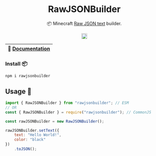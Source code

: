 <h1 align="center">
    <b>RawJSONBuilder</b>
</h1>
<p align="center">
  📦 Minecraft <a href="https://minecraft.gamepedia.com/Raw_JSON_text_format">Raw JSON text</a> builder.
  <br>
  <br>
  <a href="https://npmjs.com/package/rawjsonbuilder">
    <img src="https://badge.fury.io/js/rawjsonbuilder.svg" alt="npm version" height="18">
  </a>
</p>

| 📖 [Documentation](docs/methods.md) |
| ----------------------------------- |

### Install 📦
`npm i rawjsonbuilder`

## Usage 🔧
```js
import { RawJSONBuilder } from "rawjsonbuilder"; // ESM
// OR
const { RawJSONBuilder } = require("rawjsonbuilder"); // CommonJS

const rawJSONBuilder = new RawJSONBuilder();

rawJSONBuilder.setText({ 
    text: "Hello World!",
    color: "black"
})
    .toJSON();
```
